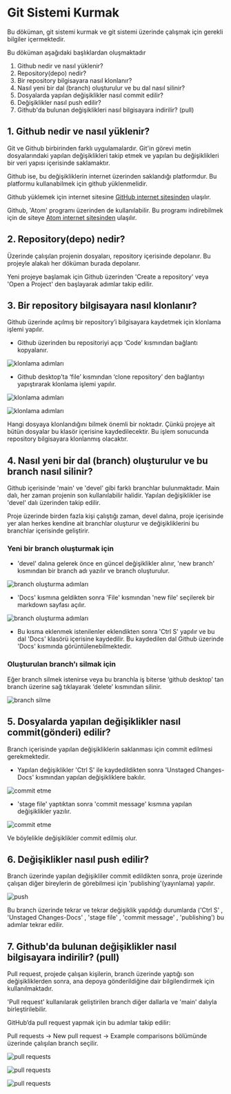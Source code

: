 # Git Sistemi Kurmak

Bu döküman, git sistemi kurmak ve git sistemi üzerinde çalışmak için gerekli bilgiler içermektedir.

Bu döküman aşağıdaki başlıklardan oluşmaktadır

1. Github nedir ve nasıl yüklenir?
2. Repository(depo) nedir?
3. Bir repository bilgisayara nasıl klonlanır?
4. Nasıl yeni bir dal (branch) oluşturulur ve bu dal nasıl silinir?
5. Dosyalarda yapılan değişiklikler nasıl commit edilir?
6. Değişiklikler nasıl push edilir?
7. Github'da bulunan değişiklikleri nasıl bilgisayara indirilir? (pull)

## 1. Github nedir ve nasıl yüklenir?

Git ve Github birbirinden farklı uygulamalardır. Git'in görevi metin dosyalarındaki yapılan değişiklikleri takip etmek ve yapılan bu değişiklikleri bir veri yapısı içerisinde saklamaktır.

Github ise, bu değişikliklerin internet üzerinden saklandığı platformdur. Bu platformu kullanabilmek için github yüklenmelidir.

Github yüklemek için internet sitesine [GitHub internet sitesinden](https://desktop.github.com/) ulaşılır.

Github, 'Atom' programı üzerinden de kullanılabilir. Bu programı indirebilmek için de siteye [Atom internet sitesinden](https://atom.io/) ulaşılır.

## 2. Repository(depo) nedir?

Üzerinde çalışılan projenin dosyaları, repository içerisinde depolanır. Bu projeyle alakalı her döküman burada depolanır.

Yeni projeye başlamak için Github üzerinden 'Create a repository' veya 'Open a Project' den başlayarak adımlar takip edilir.  

## 3. Bir repository bilgisayara nasıl klonlanır?

Github üzerinde açılmış bir repository’i bilgisayara kaydetmek için klonlama işlemi yapılır.

+ Github üzerinden bu repositoriyi açıp ‘Code’ kısmından bağlantı kopyalanır.

![klonlama adımları](images/setup-git-figure1.png)

+ Github desktop’ta ‘file’ kısmından ‘clone repository’ den bağlantıyı yapıştırarak klonlama işlemi yapılır.

![klonlama adımları](images/setup-git-figure2.png)

![klonlama adımları](images/setup-git-figure3.png)

Hangi dosyaya klonlandığını bilmek önemli bir noktadır. Çünkü projeye ait bütün dosyalar bu klasör içerisine kaydedilecektir. Bu işlem sonucunda repository bilgisayara klonlanmış olacaktır.

## 4. Nasıl yeni bir dal (branch) oluşturulur ve bu branch nasıl silinir?

Github  içerisinde 'main' ve 'devel' gibi farklı branchlar bulunmaktadır. Main dalı, her zaman projenin son kullanılabilir halidir. Yapılan değişiklikler ise 'devel' dalı üzerinden takip edilir.

Proje üzerinde birden fazla kişi çalıştığı zaman, devel dalına, proje içerisinde yer alan herkes kendine ait branchlar oluşturur ve değişikliklerini bu branchlar içerisinde geliştirir.

### Yeni bir branch oluşturmak için

+ 'devel' dalına gelerek önce en güncel değişiklikler alınır, 'new branch' kısmından bir branch adı yazılır ve branch oluşturulur.

![branch oluşturma adımları](images/setup-git-figure4.png)

+ 'Docs' kısmına geldikten sonra  'File' kısmından 'new file' seçilerek bir markdown sayfası açılır.

![branch oluşturma adımları](images/setup-git-figure5.png)

+ Bu kısma eklenmek istenilenler eklendikten sonra 'Ctrl S' yapılır ve bu dal 'Docs' klasörü içerisine kaydedilir. Bu kaydedilen dal Github üzerinde 'Docs' kısmında görüntülenebilmektedir.

### Oluşturulan branch'ı silmak için

Eğer branch silmek istenirse veya bu branchla iş biterse ‘github desktop’ tan branch üzerine sağ tıklayarak ‘delete’ kısmından silinir.

![branch silme](images/setup-git-figure6.png)

## 5. Dosyalarda yapılan değişiklikler nasıl commit(gönderi) edilir?

Branch içerisinde yapılan değişikliklerin saklanması için commit edilmesi gerekmektedir.

+ Yapılan değişiklikler 'Ctrl S' ile kaydedildikten sonra 'Unstaged Changes-Docs\' kısmından yapılan değişikliklere bakılır.

![commit etme](images/setup-git-figure7.png)

+ 'stage file' yaptıktan sonra 'commit message' kısmına yapılan değişiklikler yazılır.

![commit etme](images/setup-git-figure8.png)

Ve böylelikle değişiklikler commit edilmiş olur.

## 6. Değişiklikler nasıl push edilir?

Branch üzerinde yapılan değişikliler commit edildikten sonra, proje üzerinde çalışan diğer bireylerin de görebilmesi için 'publishing'(yayınlama) yapılır.

![push](images/setup-git-figure9.png)

Bu branch üzerinde tekrar ve tekrar değişiklik yapıldığı durumlarda ('Ctrl S' , 'Unstaged Changes-Docs\' ,  'stage file' , 'commit message' , 'publishing') bu adımlar tekrar edilir.

## 7. Github'da bulunan değişiklikler nasıl bilgisayara indirilir? (pull)

Pull request, projede çalışan kişilerin, branch üzerinde yaptığı son değişikliklerden sonra, ana depoya gönderildiğine dair bilgilendirmek için kullanılmaktadır.

'Pull request' kullanılarak geliştirilen branch diğer dallarla ve 'main' dalıyla birleştirilebilir.

GitHub’da pull request yapmak için bu adımlar takip edilir:

Pull requests -> New pull request -> Example comparisons bölümünde üzerinde çalışılan branch seçilir.

![pull requests](images/setup-git-figure10.png)

![pull requests](images/setup-git-figure11.png)

![pull requests](images/setup-git-figure12.png)
